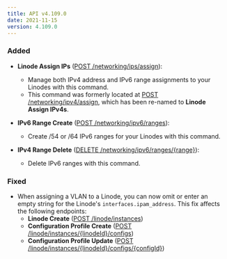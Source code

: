 ```yaml
---
title: API v4.109.0
date: 2021-11-15
version: 4.109.0
---
```


### Added

- **Linode Assign IPs** ([POST /networking/ips/assign](/docs/api/networking/linodes-assign-ips/)):
    - Manage both IPv4 address and IPv6 range assignments to your Linodes with this command.
    - This command was formerly located at [POST /networking/ipv4/assign](/docs/api/networking/linodes-assign-ipv/4s), which has been re-named to **Linode Assign IPv4s**.

- **IPv6 Range Create** ([POST /networking/ipv6/ranges](/docs/api/networking/ipv/6-range-create)):
    - Create /54 or /64 IPv6 ranges for your Linodes with this command.

- **IPv4 Range Delete** ([DELETE /networking/ipv6/ranges/{range}](/docs/api/networking/ipv/6-range-delete)):
    - Delete IPv6 ranges with this command.

### Fixed

- When assigning a VLAN to a Linode, you can now omit or enter an empty string for the Linode's `interfaces.ipam_address`. This fix affects the following endpoints:
    - **Linode Create** ([POST /linode/instances](/docs/api/linode-instances/linode-create/))
    - **Configuration Profile Create** ([POST /linode/instances/{linodeId}/configs](/docs/api/linode-instances/configuration-profile-create/))
    - **Configuration Profile Update** ([POST /linode/instances/{linodeId}/configs/{configId}](/docs/api/linode-instances/configuration-profile-update/))